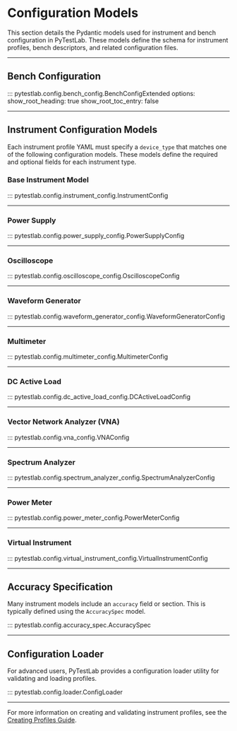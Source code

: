 # Configuration Models

This section details the Pydantic models used for instrument and bench configuration in PyTestLab. These models define the schema for instrument profiles, bench descriptors, and related configuration files.

---

## Bench Configuration

::: pytestlab.config.bench_config.BenchConfigExtended
    options:
      show_root_heading: true
      show_root_toc_entry: false

---

## Instrument Configuration Models

Each instrument profile YAML must specify a `device_type` that matches one of the following configuration models. These models define the required and optional fields for each instrument type.

### Base Instrument Model

::: pytestlab.config.instrument_config.InstrumentConfig

---

### Power Supply

::: pytestlab.config.power_supply_config.PowerSupplyConfig

---

### Oscilloscope

::: pytestlab.config.oscilloscope_config.OscilloscopeConfig

---

### Waveform Generator

::: pytestlab.config.waveform_generator_config.WaveformGeneratorConfig

---

### Multimeter

::: pytestlab.config.multimeter_config.MultimeterConfig

---

### DC Active Load

::: pytestlab.config.dc_active_load_config.DCActiveLoadConfig

---

### Vector Network Analyzer (VNA)

::: pytestlab.config.vna_config.VNAConfig

---

### Spectrum Analyzer

::: pytestlab.config.spectrum_analyzer_config.SpectrumAnalyzerConfig

---

### Power Meter

::: pytestlab.config.power_meter_config.PowerMeterConfig

---

### Virtual Instrument

::: pytestlab.config.virtual_instrument_config.VirtualInstrumentConfig

---

## Accuracy Specification

Many instrument models include an `accuracy` field or section. This is typically defined using the `AccuracySpec` model.

::: pytestlab.config.accuracy_spec.AccuracySpec

---

## Configuration Loader

For advanced users, PyTestLab provides a configuration loader utility for validating and loading profiles.

::: pytestlab.config.loader.ConfigLoader

---

For more information on creating and validating instrument profiles, see the [Creating Profiles Guide](../profiles/creating.md).
